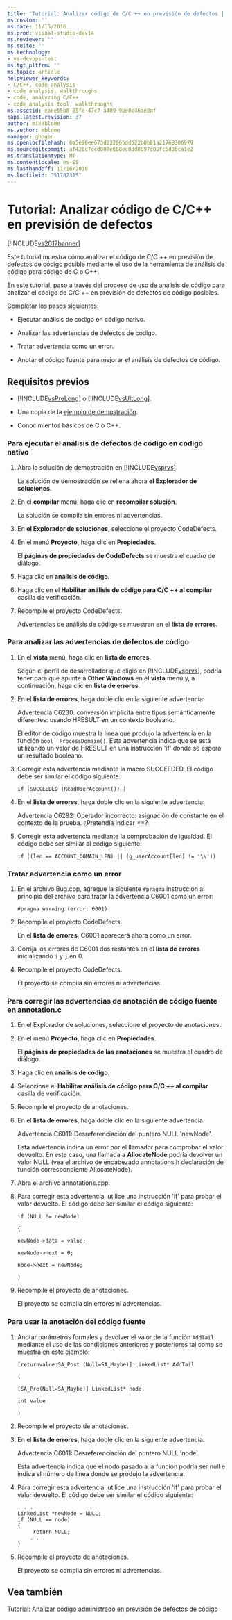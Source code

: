 ```yaml
---
title: 'Tutorial: Analizar código de C/C ++ en previsión de defectos | Microsoft Docs'
ms.custom: ''
ms.date: 11/15/2016
ms.prod: visual-studio-dev14
ms.reviewer: ''
ms.suite: ''
ms.technology:
- vs-devops-test
ms.tgt_pltfrm: ''
ms.topic: article
helpviewer_keywords:
- C/C++, code analysis
- code analysis, walkthroughs
- code, analyzing C/C++
- code analysis tool, walkthroughs
ms.assetid: eaee55b8-85fe-47c7-a489-9be0c46ae8af
caps.latest.revision: 37
author: mikeblome
ms.author: mblome
manager: ghogen
ms.openlocfilehash: 6a5e98ee673d232065dd522b0b81a21760306979
ms.sourcegitcommit: af428c7ccd007e668ec0dd8697c88fc5d8bca1e2
ms.translationtype: MT
ms.contentlocale: es-ES
ms.lasthandoff: 11/16/2018
ms.locfileid: "51782315"
---
```

# <a name="walkthrough-analyzing-cc-code-for-defects"></a>Tutorial: Analizar código de C/C++ en previsión de defectos
[!INCLUDE[vs2017banner](../includes/vs2017banner.md)]

Este tutorial muestra cómo analizar el código de C/C ++ en previsión de defectos de código posible mediante el uso de la herramienta de análisis de código para código de C o C++.  
  
 En este tutorial, paso a través del proceso de uso de análisis de código para analizar el código de C/C ++ en previsión de defectos de código posibles.  
  
 Completar los pasos siguientes:  
  
-   Ejecutar análisis de código en código nativo.  
  
-   Analizar las advertencias de defectos de código.  
  
-   Tratar advertencia como un error.  
  
-   Anotar el código fuente para mejorar el análisis de defectos de código.  
  
## <a name="prerequisites"></a>Requisitos previos  
  
-   [!INCLUDE[vsPreLong](../includes/vsprelong-md.md)] o [!INCLUDE[vsUltLong](../includes/vsultlong-md.md)].  
  
-   Una copia de la [ejemplo de demostración](../code-quality/demo-sample.md).  
  
-   Conocimientos básicos de C o C++.  
  
### <a name="to-run-code-defect-analysis-on-native-code"></a>Para ejecutar el análisis de defectos de código en código nativo  
  
1.  Abra la solución de demostración en [!INCLUDE[vsprvs](../includes/vsprvs-md.md)].  
  
     La solución de demostración se rellena ahora **el Explorador de soluciones**.  
  
2.  En el **compilar** menú, haga clic en **recompilar solución**.  
  
     La solución se compila sin errores ni advertencias.  
  
3.  En **el Explorador de soluciones**, seleccione el proyecto CodeDefects.  
  
4.  En el menú **Proyecto**, haga clic en **Propiedades**.  
  
     El **páginas de propiedades de CodeDefects** se muestra el cuadro de diálogo.  
  
5.  Haga clic en **análisis de código**.  
  
6.  Haga clic en el **Habilitar análisis de código para C/C ++ al compilar** casilla de verificación.  
  
7.  Recompile el proyecto CodeDefects.  
  
     Advertencias de análisis de código se muestran en el **lista de errores**.  
  
### <a name="to-analyze-code-defect-warnings"></a>Para analizar las advertencias de defectos de código  
  
1.  En el **vista** menú, haga clic en **lista de errores**.  
  
     Según el perfil de desarrollador que eligió en [!INCLUDE[vsprvs](../includes/vsprvs-md.md)], podría tener para que apunte a **Other Windows** en el **vista** menú y, a continuación, haga clic en **lista de errores**.  
  
2.  En el **lista de errores**, haga doble clic en la siguiente advertencia:  
  
     Advertencia C6230: conversión implícita entre tipos semánticamente diferentes: usando HRESULT en un contexto booleano.  
  
     El editor de código muestra la línea que produjo la advertencia en la función `bool``ProcessDomain()`. Esta advertencia indica que se está utilizando un valor de HRESULT en una instrucción 'if' donde se espera un resultado booleano.  
  
3.  Corregir esta advertencia mediante la macro SUCCEEDED. El código debe ser similar el código siguiente:  
  
    ```  
    if (SUCCEEDED (ReadUserAccount()) )  
    ```  
  
4.  En el **lista de errores**, haga doble clic en la siguiente advertencia:  
  
     Advertencia C6282: Operador incorrecto: asignación de constante en el contexto de la prueba. ¿Pretendía indicar ==?  
  
5.  Corregir esta advertencia mediante la comprobación de igualdad. El código debe ser similar al código siguiente:  
  
    ```  
    if ((len == ACCOUNT_DOMAIN_LEN) || (g_userAccount[len] != '\\'))  
    ```  
  
### <a name="to-treat-warning-as-an-error"></a>Tratar advertencia como un error  
  
1.  En el archivo Bug.cpp, agregue la siguiente `#pragma` instrucción al principio del archivo para tratar la advertencia C6001 como un error:  
  
    ```  
    #pragma warning (error: 6001)  
    ```  
  
2.  Recompile el proyecto CodeDefects.  
  
     En el **lista de errores**, C6001 aparecerá ahora como un error.  
  
3.  Corrija los errores de C6001 dos restantes en el **lista de errores** inicializando `i` y `j` en 0.  
  
4.  Recompile el proyecto CodeDefects.  
  
     El proyecto se compila sin errores ni advertencias.  
  
### <a name="to-correct-the-source-code-annotation-warnings-in-annotationc"></a>Para corregir las advertencias de anotación de código fuente en annotation.c  
  
1.  En el Explorador de soluciones, seleccione el proyecto de anotaciones.  
  
2.  En el menú **Proyecto**, haga clic en **Propiedades**.  
  
     El **páginas de propiedades de las anotaciones** se muestra el cuadro de diálogo.  
  
3.  Haga clic en **análisis de código**.  
  
4.  Seleccione el **Habilitar análisis de código para C/C ++ al compilar** casilla de verificación.  
  
5.  Recompile el proyecto de anotaciones.  
  
6.  En el **lista de errores**, haga doble clic en la siguiente advertencia:  
  
     Advertencia C6011: Desreferenciación del puntero NULL 'newNode'.  
  
     Esta advertencia indica un error por el llamador para comprobar el valor devuelto. En este caso, una llamada a **AllocateNode** podría devolver un valor NULL (vea el archivo de encabezado annotations.h declaración de función correspondiente AllocateNode).  
  
7.  Abra el archivo annotations.cpp.  
  
8.  Para corregir esta advertencia, utilice una instrucción 'if' para probar el valor devuelto. El código debe ser similar el código siguiente:  
  
     `if (NULL != newNode)`  
  
     `{`  
  
     `newNode->data = value;`  
  
     `newNode->next = 0;`  
  
     `node->next = newNode;`  
  
     `}`  
  
9. Recompile el proyecto de anotaciones.  
  
     El proyecto se compila sin errores ni advertencias.  
  
### <a name="to-use-source-code-annotation"></a>Para usar la anotación del código fuente  
  
1.  Anotar parámetros formales y devolver el valor de la función `AddTail` mediante el uso de las condiciones anteriores y posteriores tal como se muestra en este ejemplo:  
  
     `[returnvalue:SA_Post (Null=SA_Maybe)] LinkedList* AddTail`  
  
     `(`  
  
     `[SA_Pre(Null=SA_Maybe)] LinkedList* node,`  
  
     `int value`  
  
     `)`  
  
2.  Recompile el proyecto de anotaciones.  
  
3.  En el **lista de errores**, haga doble clic en la siguiente advertencia:  
  
     Advertencia C6011: Desreferenciación del puntero NULL 'node'.  
  
     Esta advertencia indica que el nodo pasado a la función podría ser null e indica el número de línea donde se produjo la advertencia.  
  
4.  Para corregir esta advertencia, utilice una instrucción 'if' para probar el valor devuelto. El código debe ser similar el código siguiente:  
  
    ```  
    . . .  
    LinkedList *newNode = NULL;   
    if (NULL == node)  
    {  
         return NULL;  
        . . .  
    }  
    ```  
  
5.  Recompile el proyecto de anotaciones.  
  
     El proyecto se compila sin errores ni advertencias.  
  
## <a name="see-also"></a>Vea también  
 [Tutorial: Analizar código administrado en previsión de defectos de código](../code-quality/walkthrough-analyzing-managed-code-for-code-defects.md)



